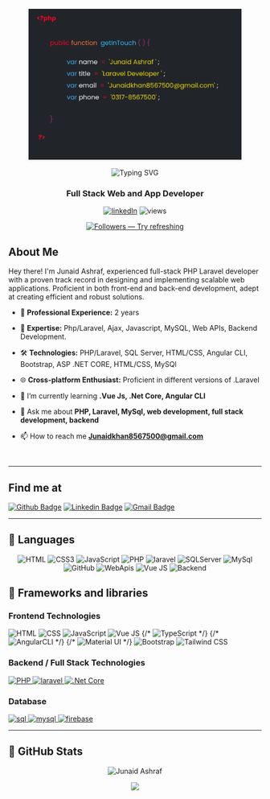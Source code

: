 
 <p align="center">

  <img src="./Assets/porfolio-card.png" height="300px"/>
</p>



<!-- # 👨‍💻 Muammar Siddiqui | PHP/LARAVEL DEVELOPER -->
 <p align="center">
<img src="https://readme-typing-svg.herokuapp.com/?font=Fira+Code&size=24&pause=1000&color=DC143C&center=true&vCenter=true&width=435&lines=Hi+%F0%9F%91%8B%2C+I%27m+Junaid+Ashraf" alt="Typing SVG" />

<!-- ![Header](assets/header.png) -->

<h3 align="center">Full Stack Web and App Developer</h3>

<p align="center">
  <a href="https://www.linkedin.com/in/junaid-ashraf-85b799218/">
  <img alt="linkedIn" title="Lets connect on LinkedIn" src="https://img.shields.io/badge/LinkedIn-0077B5?style=for-the-badge&logo=linkedin&logoColor=white"/></a>
  <img alt="views" title="GitHub profile views" src="https://komarev.com/ghpvc/?username=Junaid0987&color=DC143C&style=for-the-badge"/>
</p>
<p align="center"> <a href="https://github.com/Junaid0987?tab=followers"><img alt="Followers — Try refreshing" title="Follow me on GitHub!" src="https://custom-icon-badges.herokuapp.com/github/followers/Junaid0987?color=000205&labelColor=555555&style=for-the-badge&logo=person-add&label=Follow&logoColor=white"/> </a> </p>

## About Me

Hey there! I'm Junaid Ashraf, experienced full-stack PHP Laravel developer with a proven track record in designing and implementing scalable web applications. Proficient in both front-end and back-end development, adept at creating efficient and robust solutions.

<!-- ![Developer](assets/developer.gif) -->

- 💼 **Professional Experience:** 2 years

- 🚀 **Expertise:** Php/Laravel, Ajax, Javascript, MySQL, Web APIs, Backend Development.

- 🛠 **Technologies:** PHP/Laravel, SQL Server, HTML/CSS, Angular CLI, Bootstrap, ASP .NET CORE, HTML/CSS, MySQl


- 🌐 **Cross-platform Enthusiast:** Proficient in different versions of .Laravel 


- 🌱 I’m currently learning **.Vue Js, .Net Core, Angular CLI**


- 💬 Ask me about **PHP, Laravel, MySql, web development, full stack development, backend**


- 📫 How to reach me **Junaidkhan8567500@gmail.com**
<br>


---

## Find me at


[![Github Badge](http://img.shields.io/badge/-Github-black?style=flat-square&logo=github&link=https://github.com/Junaid0987/)](https://github.com/Junaid0987/)
[![Linkedin Badge](https://img.shields.io/badge/-LinkedIn-blue?style=flat-square&logo=Linkedin&logoColor=white&link=https://www.linkedin.com/in/junaid-ashraf-85b799218/)](https://www.linkedin.com/in/junaid-ashraf-85b799218/)
[![Gmail Badge](https://img.shields.io/badge/-Gmail-d14836?style=flat-square&logo=Gmail&logoColor=white&link=mailto:Junaidkhan8567500@gmail.com)](mailto:Junaidkhan8567500@gmail.com)

---


## 📌 Languages

<p align=center>
<img alt="HTML" src="https://img.shields.io/badge/HTML-ebebeb?style=for-the-badge&logo=html5">
  <img src="https://img.shields.io/badge/-CSS3-1572B6?style=for-the-badge&logo=css3" alt="CSS3">
  <img src="https://img.shields.io/badge/JavaScript-323330?style=for-the-badge&logo=javascript&logoColor=F7DF1E" alt="JavaScript"/>
  <img src="https://img.shields.io/badge/-php-8993be?style=for-the-badge&logo=php" alt="PHP">
  <img src="https://img.shields.io/badge/-laravel-ebebeb?style=for-the-badge&logo=laravel" alt="laravel">
  <img src="https://img.shields.io/badge/-SQLServer-cc6699?style=for-the-badge&logo=Microsoft-SQL-Server" alt="SQLServer">
  <img src="https://img.shields.io/badge/-MySql-ebebeb?style=for-the-badge&logo=MySql" alt="MySql">
  <img src="https://img.shields.io/badge/-GitHub-232531?style=for-the-badge&logo=github" alt="GitHub">
  <img src="https://img.shields.io/badge/-WebApis-1572B6?style=for-the-badge&logo=webapi" alt="WebApis">
  <img src="https://img.shields.io/badge/VUE-v3.3.8-98c611?style=for-the-badge&logo=vue" alt="Vue JS">
  <img src="https://img.shields.io/badge/Backend-development-232531  " alt="Backend"/>
</p>


## 🧰 Frameworks and libraries
### Frontend Technologies

<p align=left>
  <img alt="HTML" src="https://img.shields.io/badge/HTML-ebebeb?style=for-the-badge&logo=html5">
  <img alt="CSS" src="https://img.shields.io/badge/CSS-1572B6?style=for-the-badge&logo=css3">
  <img alt="JavaScript" src="https://img.shields.io/badge/JavaScript-323330?style=for-the-badge&logo=javascript">
    <img src="https://img.shields.io/badge/VUE-v3.3.8-98c611?style=for-the-badge&logo=vue" alt="Vue JS">
  {/* <img alt="TypeScript" src="https://img.shields.io/badge/TypeScript-593D88?style=for-the-badge&logo=typescript"> */}
  {/* <img alt="AngularCLI" src="https://img.shields.io/badge/AngularCLI-593D88?style=for-the-badge&logo=angular"> */}
  {/* <img alt="Material UI" src="https://img.shields.io/badge/Material_UI-593D88?style=for-the-badge&logo=material-ui"> */}
  <img alt="Bootstrap" src="https://img.shields.io/badge/Bootstrap-ebebeb?style=for-the-badge&logo=bootstrap">
  <img alt="Tailwind CSS" src="https://img.shields.io/badge/Tailwind_CSS-ebebeb?style=for-the-badge&logo=tailwind-css"> 
</p>

### Backend / Full Stack Technologies

<p align="left">
  <a href="https://dotnet.microsoft.com/en-us/" target="_blank" rel="noreferrer">
  <img src="https://img.shields.io/badge/-php-8993be?style=for-the-badge&logo=php" alt="PHP">
  </a>
  <a href="https://laravel.com/" target="_blank" rel="noreferrer">
  <img src="https://img.shields.io/badge/-laravel-ebebeb?style=for-the-badge&logo=laravel" alt="laravel">
  </a>
  <a href="https://learn.microsoft.com/en-us/dotnet/core/introduction" target="_blank" rel="noreferrer">
    <img src="https://img.shields.io/badge/.NetCore-339933?style=for-the-badge&logo=.net-core" alt=".Net Core"/>
  </a>
</p>

### Database
<p align="left">
  <a href="https://www.microsoft.com/en-us/sql-server" target="_blank" rel="noreferrer"> <img src="https://img.shields.io/badge/MSSQLServer-316192?style=for-the-badge&logo=MSSQLServer&logoColor=white" alt="sql"/> </a>
  <a href="https://www.mysql.com/" target="_blank" rel="noreferrer"> <img src="https://img.shields.io/badge/MySQL-005C84?style=for-the-badge&logo=mysql&logoColor=white" alt="mysql"/> </a>
  <a href="https://firebase.google.com/" target="_blank" rel="noreferrer"> <img src="https://img.shields.io/badge/firebase-ffca28?style=for-the-badge&logo=firebase&logoColor=black" alt="firebase"/> </a>
  </p>
  

  
<hr>

## 📌 GitHub Stats

<div align="center">
  <p>
 <img src="https://github-readme-streak-stats.herokuapp.com?user=Junaid0987&theme=highcontrast&fire=DC143C&currStreakLabel=FFFFFF&background=000000&border=DC143C&stroke=DC143C&ring=DC143C" alt="Junaid Ashraf" />
</p>


<p align="center"></p>
  <img src="https://github-readme-stats.vercel.app/api/top-langs/?username=Junaid0987&langs_count=10&layout=compact&theme=highcontrast&text_color=FFFFFF&icon_color=DC143C&border_color=DC143C&title_color=DC143C&show_icons=true&hide_border=false" />
</p>

